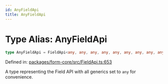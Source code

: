 ```yaml
---
id: AnyFieldApi
title: AnyFieldApi
---
```


<!-- DO NOT EDIT: this page is autogenerated from the type comments -->

# Type Alias: AnyFieldApi

```ts
type AnyFieldApi = FieldApi<any, any, any, any, any, any, any, any, any, any, any, any, any, any, any, any, any, any, any, any>;
```

Defined in: [packages/form-core/src/FieldApi.ts:653](https://github.com/TanStack/form/blob/main/packages/form-core/src/FieldApi.ts#L653)

A type representing the Field API with all generics set to `any` for convenience.
